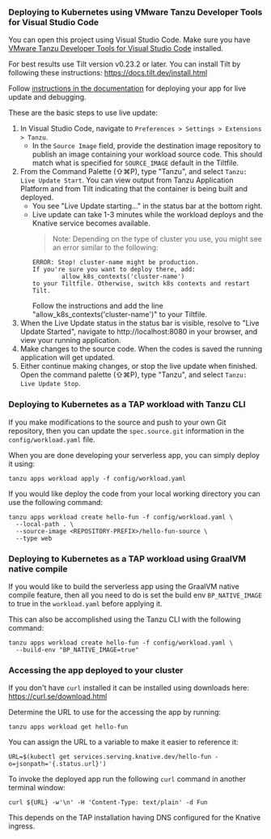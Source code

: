 ### Deploying to Kubernetes using VMware Tanzu Developer Tools for Visual Studio Code

You can open this project using Visual Studio Code. Make sure you have [VMware Tanzu Developer Tools for Visual Studio Code](https://docs.vmware.com/en/Tanzu-Application-Platform/1.0/tap/GUID-vscode-extension-about.html) installed.

For best results use Tilt version v0.23.2 or later. You can install Tilt by following these instructions: https://docs.tilt.dev/install.html

Follow [instructions in the documentation](https://docs.vmware.com/en/Tanzu-Application-Platform/1.0/tap/GUID-vscode-extension-usage-iterating-on-app.html) for deploying your app for live update and debugging.

These are the basic steps to use live update:

1. In Visual Studio Code, navigate to `Preferences > Settings > Extensions > Tanzu`.
   - In the `Source Image` field, provide the destination image repository to publish an image containing your workload source code. This should match what is specified for `SOURCE_IMAGE` default in the Tiltfile.
1. From the Command Palette (⇧⌘P), type "Tanzu", and select `Tanzu: Live Update Start`. You can view output from Tanzu Application Platform and from Tilt indicating that the container is being built and deployed.
   - You see "Live Update starting..." in the status bar at the bottom right.
   - Live update can take 1-3 minutes while the workload deploys and the Knative service becomes available.
     > Note: Depending on the type of cluster you use, you might see an error similar to the following:
       ```
       ERROR: Stop! cluster-name might be production.
       If you're sure you want to deploy there, add:
               allow_k8s_contexts('cluster-name')
       to your Tiltfile. Otherwise, switch k8s contexts and restart Tilt.
       ```
     Follow the instructions and add the line "allow_k8s_contexts('cluster-name')" to your Tiltfile.
1. When the Live Update status in the status bar is visible, resolve to "Live Update Started", navigate to http://localhost:8080 in your browser, and view your running application.
1. Make changes to the source code. When the codes is saved the running application will get updated.
1. Either continue making changes, or stop the live update when finished. Open the command palette (⇧⌘P), type "Tanzu", and select `Tanzu: Live Update Stop`.

### Deploying to Kubernetes as a TAP workload with Tanzu CLI

If you make modifications to the source and push to your own Git repository, then you can update the `spec.source.git` information in the `config/workload.yaml` file.

When you are done developing your serverless app, you can simply deploy it using:

```
tanzu apps workload apply -f config/workload.yaml
```

If you would like deploy the code from your local working directory you can use the following command:

```
tanzu apps workload create hello-fun -f config/workload.yaml \
  --local-path . \
  --source-image <REPOSITORY-PREFIX>/hello-fun-source \
  --type web
```

### Deploying to Kubernetes as a TAP workload using GraalVM native compile

If you would like to build the serverless app using the GraalVM native compile feature, then all you need to do is set the build env `BP_NATIVE_IMAGE` to true in the `workload.yaml` before applying it.

This can also be accomplished using the Tanzu CLI with the following command:

```
tanzu apps workload create hello-fun -f config/workload.yaml \
  --build-env "BP_NATIVE_IMAGE=true"
```

### Accessing the app deployed to your cluster

If you don't have `curl` installed it can be installed using downloads here: https://curl.se/download.html

Determine the URL to use for the accessing the app by running:

```
tanzu apps workload get hello-fun
```

You can assign the URL to a variable to make it easier to reference it:

```
URL=$(kubectl get services.serving.knative.dev/hello-fun -o=jsonpath='{.status.url}')
 ```

To invoke the deployed app run the following `curl` command in another terminal window:

```
curl ${URL} -w'\n' -H 'Content-Type: text/plain' -d Fun
```

This depends on the TAP installation having DNS configured for the Knative ingress.
